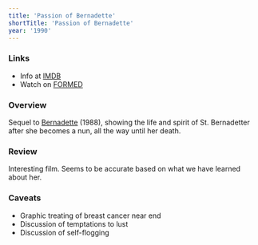 ```yaml
---
title: 'Passion of Bernadette'
shortTitle: 'Passion of Bernadette'
year: '1990'
---
```


### Links

* Info at [IMDB](https://www.imdb.com/title/tt0338330/)
* Watch on [FORMED](https://watch.formed.org/the-passion-of-bernadette)

### Overview

Sequel to [Bernadette](/movies/bernadette.html) (1988), showing the life and spirit of St. Bernadetter after she becomes a nun, all the way until her death.

### Review

Interesting film. Seems to be accurate based on what we have learned about her.

### Caveats

* Graphic treating of breast cancer near end
* Discussion of temptations to lust
* Discussion of self-flogging
